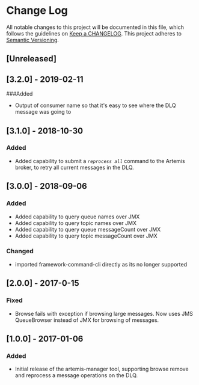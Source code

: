 # Change Log
All notable changes to this project will be documented in this file, which follows the guidelines
on [Keep a CHANGELOG](http://keepachangelog.com/). This project adheres to
[Semantic Versioning](http://semver.org/).

## [Unreleased]

## [3.2.0] - 2019-02-11

###Added
- Output of consumer name so that it's easy to see where the DLQ message was going to

## [3.1.0] - 2018-10-30

### Added
- Added capability to submit a _`reprocess all`_ command to the Artemis broker, to retry all current messages in the DLQ. 

## [3.0.0] - 2018-09-06

### Added
- Added capability to query queue names over JMX
- Added capability to query topic names over JMX
- Added capability to query queue messageCount over JMX
- Added capability to query topic messageCount over JMX

### Changed
- imported framework-command-cli directly as its no longer supported

## [2.0.0] - 2017-0-15

### Fixed
- Browse fails with exception if browsing large messages.  Now uses JMS QueueBrowser instead of JMX for browsing of messages.

## [1.0.0] - 2017-01-06

### Added
- Initial release of the artemis-manager tool, supporting browse remove and reprocess a message operations on the DLQ.
